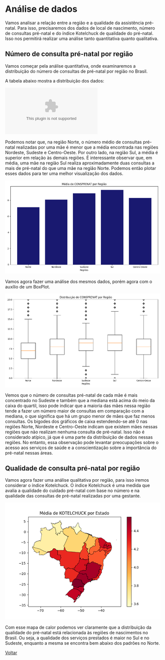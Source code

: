 # Análise de dados

Vamos analisar a relação entre a região e a qualidade da assistência pré-natal. Para isso, precisaremos dos dados de local de nascimento, número de consultas pré-natal e do índice Kotelchuck de qualidade do pré-natal. Isso nos permitirá realizar uma análise tanto quantitativa quanto qualitativa.

## Número de consulta pré-natal por região

Vamos começar pela análise quantitativa, onde examinaremos a distribuição do número de consultas de pré-natal por região no Brasil.

A tabela abaixo mostra a distribuição dos dados:

![](data_analise\average_region.CONSPRENAT.csv)

Podemos notar que, na região Norte, o número médio de consultas pré-natal realizadas por uma mãe é menor que a média encontrada nas regiões Nordeste, Sudeste e Centro-Oeste. Por outro lado, na região Sul, a média é superior em relação às demais regiões. É interessante observar que, em média, uma mãe na região Sul realiza aproximadamente duas consultas a mais de pré-natal do que uma mãe na região Norte. 
Podemos então plotar esses dados para ter uma melhor visualização dos dados.

![](data_analise\images\bar_plot_region.png)

Vamos agora fazer uma análise dos mesmos dados, porém agora com o auxílio de um BoxPlot.

![](data_analise\images\boxplot_region.png)

Vemos que o número de consultas pré-natal de cada mãe é mais concentrado no Sudeste e também que a mediana está acima do meio da caixa do quartil, isso pode indicar que a maioria das mães nessa região tende a fazer um número maior de consultas em comparação com a mediana, o que significa que há um grupo menor de mães que faz menos consultas. 
Os bigodes dos gráficos de caixa estendendo-se até 0 nas regiões Norte, Nordeste e Centro-Oeste indicam que existem mães nessas regiões que não realizam nenhuma consulta de pré-natal. Isso não é considerado atípico, já que é uma parte da distribuição de dados nessas regiões. No entanto, essa observação pode levantar preocupações sobre o acesso aos serviços de saúde e a conscientização sobre a importância do pré-natal nessas áreas.

## Qualidade de consulta pré-natal por região

Vamos agora fazer uma análise qualitativa por região, para isso iremos considerar o índice Kotelchuck. O índice Kotelchuck é uma medida que avalia a qualidade do cuidado pré-natal com base no número e na qualidade das consultas de pré-natal realizadas por uma gestante.

![](data_analise\images\heatmap.png)

Com esse mapa de calor podemos ver claramente que a distribuição da qualidade do pré-natal está relacionada às regiões de nascimentos no Brasil. Ou seja, a qualidade dos serviços prestados é maior no Sul e no Sudeste, enquanto a mesma se encontra bem abaixo dos padrões no Norte.


[Voltar](../README.md)